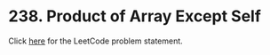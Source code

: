 # 238. Product of Array Except Self

Click [here](https://leetcode.com/problems/product-of-array-except-self/description/)
for the LeetCode problem statement.
